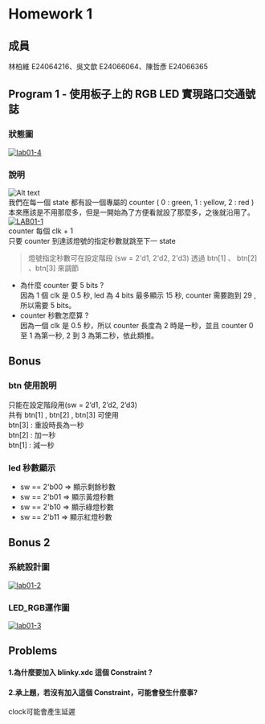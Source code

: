 # Homework 1
## 成員
林柏維 E24064216、吳文歆 E24066064、陳哲彥 E24066365
## Program 1 - 使用板子上的 RGB LED 實現路口交通號誌
### 狀態圖
<!--![Alt text](https://i.ibb.co/qDR6hDD/image.jpg)-->
<a href="https://ibb.co/4Rgqsbx"><img src="https://i.ibb.co/jkZNVCF/lab01-4.png" alt="lab01-4" border="0"></a><br />
### 說明
![Alt text](https://i.ibb.co/yBNWpQj/1.png)  
我們在每一個 state 都有設一個專屬的 counter ( 0 : green, 1 : yellow, 2 : red )  
本來應該是不用那麼多，但是一開始為了方便看就設了那麼多，之後就沿用了。  
<a href="https://ibb.co/vkz39JL/"><img src="https://i.ibb.co/QMmP06Y/LAB01-1.png" alt="LAB01-1" border="0"></a><br />
counter 每個 clk + 1  
只要 counter 到達該燈號的指定秒數就跳至下一 state  
> 燈號指定秒數可在設定階段 (sw = 2'd1, 2'd2, 2'd3) 透過 btn[1] 、 btn[2] 、btn[3] 來調節


* 為什麼 counter 要 5 bits ?  
因為 1 個 clk 是 0.5 秒, led 為 4 bits 最多顯示 15 秒, counter 需要跑到 29 ,所以需要 5 bits。
* counter 秒數怎麼算 ?  
因為一個 clk 是 0.5 秒，所以 counter 長度為 2 時是一秒，並且 counter 0 至 1 為第一秒,  2 到 3 為第二秒，依此類推。

## Bonus
### btn 使用說明  
只能在設定階段用(sw = 2’d1, 2’d2, 2’d3)  
共有 btn[1] , btn[2] , btn[3] 可使用  
btn[3] : 重設時長為一秒  
btn[2] : 加一秒  
btn[1] : 減一秒  
### led 秒數顯示
* sw == 2'b00 => 顯示剩餘秒數
* sw == 2'b01 => 顯示黃燈秒數
* sw == 2'b10 => 顯示綠燈秒數
* sw == 2'b11 => 顯示紅燈秒數

## Bonus 2
### 系統設計圖
<!--![Alt text](https://i.ibb.co/7Vkd0c6/3.png)--> 
<a href="https://ibb.co/ryPwjtD"><img src="https://i.ibb.co/9YXrDvQ/lab01-2.png" alt="lab01-2" border="0"></a><br/>
### LED_RGB運作圖
<!--![Alt text](https://i.ibb.co/xgnDdcv/2.png)-->
<a href="https://ibb.co/YNV34Lc"><img src="https://i.ibb.co/grc3bRS/lab01-3.png" alt="lab01-3" border="0"></a><br/>
## Problems
#### 1.為什麼要加入 blinky.xdc 這個 Constraint ?

#### 2.承上題，若沒有加入這個 Constraint，可能會發生什麼事?
clock可能會產生延遲
